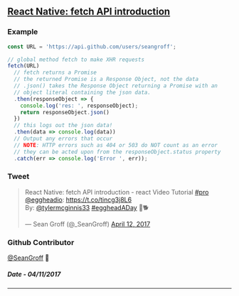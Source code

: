 ## [React Native: fetch API introduction](https://egghead.io/lessons/react-react-native-fetch-api-introduction)

### Example
```javascript
const URL = 'https://api.github.com/users/seangroff';

// global method fetch to make XHR requests
fetch(URL)
  // fetch returns a Promise
  // the returned Promise is a Response Object, not the data
  // .json() takes the Response Object returning a Promise with an
  // object literal containing the json data.
  .then(responseObject => {
    console.log('res: ', responseObject);
    return responseObject.json()
  })
  // this logs out the json data!
  .then(data => console.log(data))
  // Output any errors that occur
  // NOTE: HTTP errors such as 404 or 503 do NOT count as an error
  // they can be acted upon from the responseObject.status property
  .catch(err => console.log('Error ', err));
```


### Tweet
<blockquote class="twitter-tweet" data-lang="en"><p lang="en" dir="ltr">React Native: fetch API introduction - react Video Tutorial <a href="https://twitter.com/hashtag/pro?src=hash">#pro</a> <a href="https://twitter.com/eggheadio">@eggheadio</a>: <a href="https://t.co/tincg3j8L6">https://t.co/tincg3j8L6</a><br>By: <a href="https://twitter.com/tylermcginnis33">@tylermcginnis33</a> <a href="https://twitter.com/hashtag/eggheadADay?src=hash">#eggheadADay</a> 🍖🐕</p>&mdash; Sean Groff (@_SeanGroff) <a href="https://twitter.com/_SeanGroff/status/852021633539637249">April 12, 2017</a></blockquote>

### Github Contributor
[@SeanGroff](https://github.com/SeanGroff) :koala:

##### Date - 04/11/2017
___

